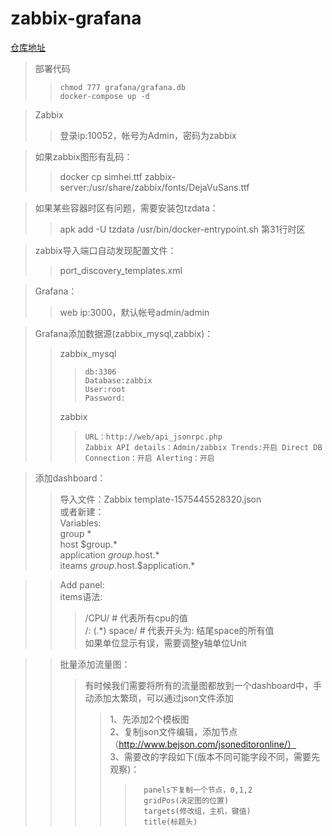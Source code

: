 # zabbix-grafana  
  
[仓库地址](https://github.com/zhangyudd/zabbix-grafana.git "悬停显示")  

>部署代码
>>  `chmod 777 grafana/grafana.db `   
>>  `docker-compose up -d`     

>Zabbix  
>>	登录ip:10052，帐号为Admin，密码为zabbix  

>如果zabbix图形有乱码：  
>>	docker cp simhei.ttf zabbix-server:/usr/share/zabbix/fonts/DejaVuSans.ttf   


>如果某些容器时区有问题，需要安装包tzdata：  
>>    apk add -U tzdata
>>	/usr/bin/docker-entrypoint.sh 第31行时区

>zabbix导入端口自动发现配置文件：  
>>	port_discovery_templates.xml  

>Grafana：  
>>	web ip:3000，默认帐号admin/admin  

>Grafana添加数据源(zabbix_mysql,zabbix)：  
>>	zabbix_mysql  
>>>		db:3306  
>>>		Database:zabbix  
>>>		User:root  
>>>		Password:  
>>	zabbix  
>>>		URL：http://web/api_jsonrpc.php  
>>>		Zabbix API details：Admin/zabbix Trends:开启 Direct DB Connection：开启 Alerting：开启  

>添加dashboard：  
>>  导入文件：Zabbix template-1575445528320.json  
>或者新建：   
>>  Variables:  
>>  group			*  
>>  host			$group.*  
>>  application	$group.$host.*  
>>  iteams			$group.$host.$application.*  

>>  Add panel:  
>>  items语法:  
>>>    /CPU/  # 代表所有cpu的值  
>>>    /: (.*) space/  # 代表开头为: 结尾space的所有值  
>>>    如果单位显示有误，需要调整y轴单位Unit  

>>  批量添加流量图：  
>>>    有时候我们需要将所有的流量图都放到一个dashboard中，手动添加太繁琐，可以通过json文件添加  
>>>>	1、先添加2个模板图  
>>>>	2、复制json文件编辑，添加节点（http://www.bejson.com/jsoneditoronline/）  
>>>>	3、需要改的字段如下(版本不同可能字段不同，需要先观察)：  
>>>>>		panels下复制一个节点，0,1,2  
>>>>>		gridPos(决定图的位置)  
>>>>>		targets(修改组，主机，键值)  
>>>>>		title(标题头)  
